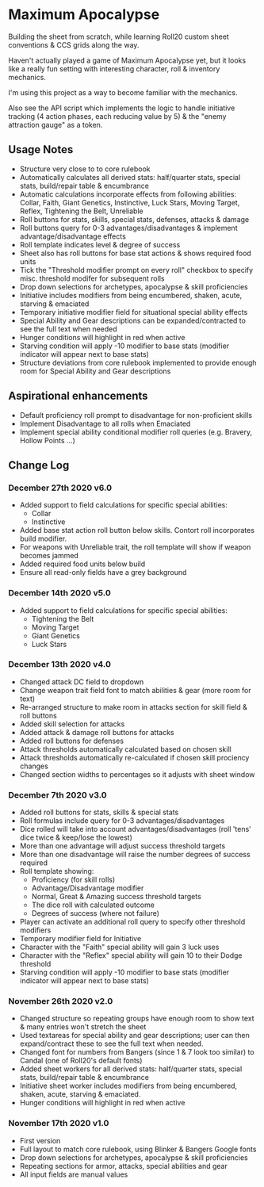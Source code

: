# Maximum Apocalypse

Building the sheet from scratch, while learning Roll20 custom sheet conventions & CCS grids along the way.

Haven't actually played a game of Maximum Apocalypse yet, but it looks like a really fun setting with interesting character, roll & inventory mechanics.

I'm using this project as a way to become familiar with the mechanics.

Also see the API script which implements the logic to handle initiative tracking (4 action phases, each reducing value by 5) & the "enemy attraction gauge" as a token.

## Usage Notes

- Structure very close to to core rulebook
- Automatically calculates all derived stats: half/quarter stats, special stats, build/repair table & encumbrance
- Automatic calculations incorporate effects from following abilities: Collar, Faith, Giant Genetics, Instinctive, Luck Stars, Moving Target, Reflex, Tightening the Belt, Unreliable
- Roll buttons for stats, skills, special stats, defenses, attacks & damage
- Roll buttons query for 0-3 advantages/disadvantages & implement advantage/disadvantage effects
- Roll template indicates level & degree of success
- Sheet also has roll buttons for base stat actions & shows required food units
- Tick the "Threshold modifier prompt on every roll" checkbox to specify misc. threshold modifer for subsequent rolls
- Drop down selections for archetypes, apocalypse & skill proficiencies
- Initiative includes modifiers from being encumbered, shaken, acute, starving & emaciated
- Temporary initiative modifier field for situational special ability effects 
- Special Ability and Gear descriptions can be expanded/contracted to see the full text when needed
- Hunger conditions will highlight in red when active
- Starving condition will apply -10 modifier to base stats (modifier indicator will appear next to base stats)
- Structure deviations from core rulebook implemented to provide enough room for Special Ability and Gear descriptions

## Aspirational enhancements
- Default proficiency roll prompt to disadvantage for non-proficient skills
- Implement Disadvantage to all rolls when Emaciated
- Implement special ability conditional modifier roll queries (e.g. Bravery, Hollow Points ...)

## Change Log

### December 27th 2020 v6.0
- Added support to field calculations for specific special abilities:
  - Collar
  - Instinctive
- Added base stat action roll button below skills. Contort roll incorporates build modifier.
- For weapons with Unreliable trait, the roll template will show if weapon becomes jammed
- Added required food units below build
- Ensure all read-only fields have a grey background

### December 14th 2020 v5.0
- Added support to field calculations for specific special abilities:
  - Tightening the Belt
  - Moving Target
  - Giant Genetics
  - Luck Stars

### December 13th 2020 v4.0

- Changed attack DC field to dropdown
- Change weapon trait field font to match abilities & gear (more room for text)
- Re-arranged structure to make room in attacks section for skill field & roll buttons
- Added skill selection for attacks
- Added attack & damage roll buttons for attacks
- Added roll buttons for defenses
- Attack thresholds automatically calculated based on chosen skill
- Attack thresholds automatically re-calculated if chosen skill prociency changes
- Changed section widths to percentages so it adjusts with sheet window

### December 7th 2020 v3.0

- Added roll buttons for stats, skills & special stats
- Roll formulas include query for 0-3 advantages/disadvantages
- Dice rolled will take into account advantages/disadvantages (roll 'tens' dice twice & keep/lose the lowest)
- More than one advantage will adjust success threshold targets
- More than one disadvantage will raise the number degrees of success required
- Roll template showing:
  - Proficiency (for skill rolls)
  - Advantage/Disadvantage modifier
  - Normal, Great & Amazing success threshold targets
  - The dice roll with calculated outcome
  - Degrees of success (where not failure)
- Player can activate an additional roll query to specify other threshold modifiers
- Temporary modifier field for Initiative
- Character with the "Faith" special ability will gain 3 luck uses
- Character with the "Reflex" special ability will gain 10 to their Dodge threshold
- Starving condition will apply -10 modifier to base stats (modifier indicator will appear next to base stats)

### November 26th 2020 v2.0

- Changed structure so repeating groups have enough room to show text & many entries won't stretch the sheet 
- Used textareas for special ability and gear descriptions; user can then expand/contract these to see the full text when needed.
- Changed font for numbers from Bangers (since 1 & 7 look too similar) to Candal (one of Roll20's default fonts)
- Added sheet workers for all derived stats: half/quarter stats, special stats, build/repair table & encumbrance
- Initiative sheet worker includes modifiers from being encumbered, shaken, acute, starving & emaciated.
- Hunger conditions will highlight in red when active

### November 17th 2020 v1.0

- First version
- Full layout to match core rulebook, using Blinker & Bangers Google fonts
- Drop down selections for archetypes, apocalypse & skill proficiencies
- Repeating sections for armor, attacks, special abilities and gear
- All input fields are manual values
